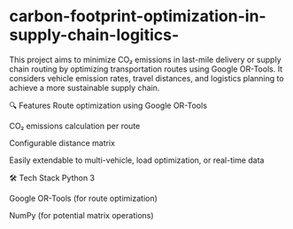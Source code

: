 # carbon-footprint-optimization-in-supply-chain-logitics-

This project aims to minimize CO₂ emissions in last-mile delivery or supply chain routing by optimizing transportation routes using Google OR-Tools. It considers vehicle emission rates, travel distances, and logistics planning to achieve a more sustainable supply chain.

🔍 Features
Route optimization using Google OR-Tools

CO₂ emissions calculation per route

Configurable distance matrix

Easily extendable to multi-vehicle, load optimization, or real-time data

🛠️ Tech Stack
Python 3

Google OR-Tools (for route optimization)

NumPy (for potential matrix operations)
